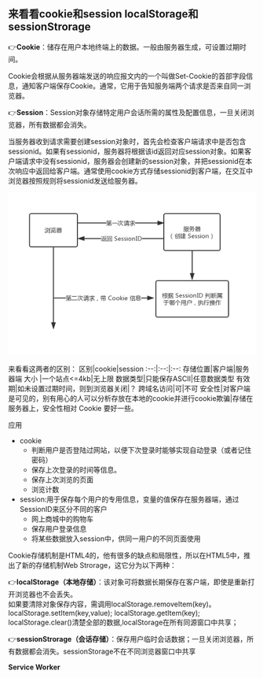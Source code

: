 ## 来看看cookie和session localStorage和sessionStrorage

<!-- 首先，因为HTTP连接是无状态的，不会储存信息，但在实际的应用中，我们需要跟踪浏览器用户的身份，如储存登录信息。所以就有了它们。 -->

👉**Cookie**：储存在用户本地终端上的数据。一般由服务器生成，可设置过期时间。

Cookie会根据从服务器端发送的响应报文内的一个叫做Set-Cookie的首部字段信息，通知客户端保存Cookie。通常，它用于告知服务端两个请求是否来自同一浏览器。  

👉**Session**：Session对象存储特定用户会话所需的属性及配置信息，一旦关闭浏览器，所有数据都会消失。

当服务器收到请求需要创建session对象时，首先会检查客户端请求中是否包含sessionid。如果有sessionid，服务器将根据该id返回对应session对象。如果客户端请求中没有sessionid，服务器会创建新的session对象，并把sessionid在本次响应中返回给客户端。通常使用cookie方式存储sessionid到客户端，在交互中浏览器按照规则将sessionid发送给服务器。

![图示](../../../.vuepress/imgs/blog/net/cookie_session01.png)

来看看这两者的区别：
区别|cookie|session
:--:|:--:|:--:
存储位置|客户端|服务器端
大小    |一个站点<=4kb|无上限
数据类型|只能保存ASCII|任意数据类型
有效期|如未设置过期时间，则到浏览器关闭|？
跨域名访问|可|不可
安全性|对客户端是可见的，别有用心的人可以分析存放在本地的cookie并进行cookie欺骗|存储在服务器上，安全性相对 Cookie 要好一些。

应用
- cookie
   + 判断用户是否登陆过网站，以便下次登录时能够实现自动登录（或者记住密码）
   + 保存上次登录的时间等信息。
   + 保存上次浏览的页面
   + 浏览计数
- session:用于保存每个用户的专用信息，变量的值保存在服务器端，通过SessionID来区分不同的客户
   + 网上商城中的购物车
   + 保存用户登录信息
   + 将某些数据放入session中，供同一用户的不同页面使用

Cookie存储机制是HTML4的，他有很多的缺点和局限性，所以在HTML5中，推出了新的存储机制Web Strorage，这它分为以下两种：  

👉**localStorage（本地存储）**：该对象可将数据长期保存在客户端，即使是重新打开浏览器也不会丢失。  
如果要清除对象保存内容，需调用localStorage.removeItem(key)。localStorage.setItem(key,value); localStorage.getItem(key);
localStorage.clear()清楚全部的数据,localStorage在所有同源窗口中共享；

👉**sessionStrorage（会话存储）**：保存用户临时会话数据；一旦关闭浏览器，所有数据都会消失。sessionStorage不在不同浏览器窗口中共享

**Service Worker**
